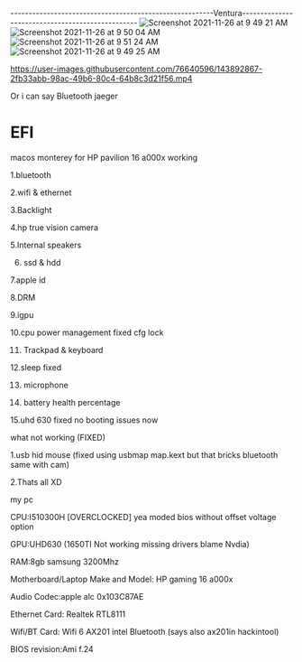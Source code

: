 
--------------------------------------------------------Ventura-------------------------------------------------
![Screenshot 2021-11-26 at 9 49 21 AM](https://user-images.githubusercontent.com/76640596/143538575-c68be57f-9c61-4dc1-8328-582c3f05860a.png)
![Screenshot 2021-11-26 at 9 50 04 AM](https://user-images.githubusercontent.com/76640596/143538600-2511705f-5991-421f-af3a-4f098d88b19a.png)
![Screenshot 2021-11-26 at 9 51 24 AM](https://user-images.githubusercontent.com/76640596/143538605-6b70093f-ed43-4902-8a47-1ad05687de5e.png)
![Screenshot 2021-11-26 at 9 49 25 AM](https://user-images.githubusercontent.com/76640596/143538609-0727d0df-2aa4-49df-b5fe-58fb97533e4b.png)


https://user-images.githubusercontent.com/76640596/143892867-2fb33abb-98ac-49b6-80c4-64b8c3d21f56.mp4

Or i can say Bluetooth jaeger


# EFI

macos monterey for HP pavilion 16 a000x
working

1.bluetooth

2.wifi & ethernet

3.Backlight

4.hp true vision camera

5.Internal speakers

6. ssd & hdd

7.apple id

8.DRM

9.igpu

10.cpu power management fixed cfg lock

11. Trackpad & keyboard

12.sleep fixed

13. microphone

14. battery health percentage

15.uhd 630 fixed no booting issues now

what not working
(FIXED)

1.usb hid mouse (fixed using usbmap map.kext but that bricks bluetooth same with cam)

2.Thats all XD

my pc

CPU:I510300H [OVERCLOCKED] yea moded bios without offset voltage option

GPU:UHD630 (1650TI Not working missing drivers blame Nvdia)

RAM:8gb samsung 3200Mhz

Motherboard/Laptop Make and Model: HP gaming 16 a000x

Audio Codec:apple alc 0x103C87AE

Ethernet Card: Realtek RTL8111

Wifi/BT Card: Wifi 6 AX201 intel Bluetooth (says also ax201in hackintool)

BIOS revision:Ami f.24

